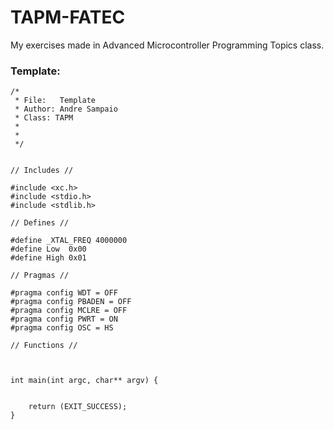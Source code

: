 # TAPM-FATEC

My exercises made in Advanced Microcontroller Programming Topics class.

### Template:
```
/* 
 * File:   Template
 * Author: Andre Sampaio
 * Class: TAPM
 * 
 * 
 */


// Includes //

#include <xc.h>
#include <stdio.h>
#include <stdlib.h>

// Defines //

#define _XTAL_FREQ 4000000
#define Low  0x00
#define High 0x01

// Pragmas //

#pragma config WDT = OFF      
#pragma config PBADEN = OFF        
#pragma config MCLRE = OFF
#pragma config PWRT = ON
#pragma config OSC = HS

// Functions //



int main(int argc, char** argv) {


    return (EXIT_SUCCESS);
}

```
